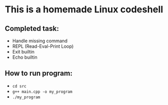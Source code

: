 # This is a homemade Linux codeshell
## Completed task:
- Handle missing command
- REPL (Read-Eval-Print Loop)
- Exit builtin
- Echo builtin
## How to run program:
- `cd src`
- `g++ main.cpp -o my_program`
- `./my_program`
